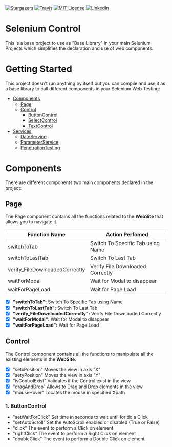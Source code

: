 [![Stargazers][stars-shield]][stars-url]
[![Travis][travis-shield]][travis-url]
[![MIT License][license-shield]][license-url]
[![LinkedIn][linkedin-shield]][linkedin-url]

# Selenium Control

This is a base project to use as "Base Library" in your main Selenium Projects which simplifies the declaration and use of web components.

# Getting Started

This project doesn't run anything by itself but you can compile and use it as a base library to call different components in your Selenium Web Testing:
* [Components](#Components)
    * [Page](#Page)
    * [Control](#Control)
      * [ButtonControl](#ButtonControl)
      * [SelectControl](#SelectControl)
      * [TextControl](#TextControl)
* [Services](#Services)
    * [DateService](#DateService)
    * [ParameterService](#ParameterService)
    * [PenetrationTesting](#PenetrationTesting)

# Components
There are different components two main components declared in the project:

## Page
The Page component contains all the functions related to the **WebSite** that allows you to navigate it.

|Function Name                      |Action Perfomed|
|---                                |---|
|[switchToTab]()                        |Switch To Specific Tab using Name|
|switchToLastTab                    |Switch To Last Tab|
|verify_FileDownloadedCorrectly     |Verify File Downloaded Correctly|
|waitForModal                       |Wait for Modal to disappear|
|waitForPageLoad                    |Wait for Page Load|

- [x] **"switchToTab":** Switch To Specific Tab using Name
- [x] **"switchToLastTab":** Switch To Last Tab
- [x] **"verify_FileDownloadedCorrectly":** Verify File Downloaded Correctly
- [x] **"waitForModal":** Wait for Modal to disappear
- [x] **"waitForPageLoad":** Wait for Page Load

## Control
The Control component contains all the functions to manipulate all the existing elements in the **WebSite**.
- [x] "setxPosition" Moves the view in axis "X"
- [x] "setyPosition" Moves the view in axis "Y"
- [x] "isControlExist" Validates if the Control exist in the view
- [x] "dragAndDrop" Allows to Drag and Drop elements in the view 
- [x] "mouseHover" Locates the mouse in specified Xpath

### 1. ButtonControl
- "setWaitForClick" Set time in seconds to wait until for do a Click
- "setAutoScroll" Set the AutoScroll enabled or disabled (True or False)
- "click" The event to perform a Click on element
- "rightClick" The event to perform a Right Click on element
- "doubleClick" The event to perform a Double Click on element

<!-- LINKS -->
[stars-shield]: https://img.shields.io/github/stars/jesuslnv/SeleniumControl.svg
[stars-url]: https://github.com/jesuslnv/SeleniumControl/stargazers
[travis-shield]: https://travis-ci.org/jesuslnv/SeleniumControl.svg?branch=master
[travis-url]: https://travis-ci.org/jesuslnv/SeleniumControl
[license-shield]: https://img.shields.io/github/license/jesuslnv/SeleniumControl.svg
[license-url]: https://github.com/jesuslnv/SeleniumControl/blob/master/LICENSE.txt
[linkedin-shield]: https://img.shields.io/badge/-LinkedIn-black.svg?logo=linkedin&colorB=1E5799
[linkedin-url]: https://pe.linkedin.com/in/jesus-luis-neira-vizcarra-27b4b31a